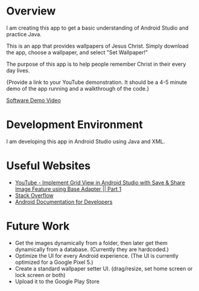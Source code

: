 # Overview

I am creating this app to get a basic understanding of Android Studio and practice Java.

This is an app that provides wallpapers of Jesus Christ. Simply download the app, choose a wallpaper, and select "Set Wallpaper!"

The purpose of this app is to help people remember Christ in their every day lives.

{Provide a link to your YouTube demonstration.  It should be a 4-5 minute demo of the app running and a walkthrough of the code.}

[Software Demo Video](http://youtube.link.goes.here)

# Development Environment

I am developing this app in Android Studio using Java and XML.

# Useful Websites

* [YouTube - Implement Grid View in Android Studio with Save & Share Image Feature using Base Adapter || Part 1](https://www.youtube.com/watch?v=XSlvGizGxEs)
* [Stack Overflow](https://stackoverflow.com/)
* [Android Documentation for Developers](https://developer.android.com/docs)

# Future Work

* Get the images dynamically from a folder, then later get them dynamically from a database. (Currently they are hardcoded.)
* Optimize the UI for every Android experience. (The UI is currently optimized for a Google Pixel 5.)
* Create a standard wallpaper setter UI. (drag/resize, set home screen or lock screen or both)
* Upload it to the Google Play Store
